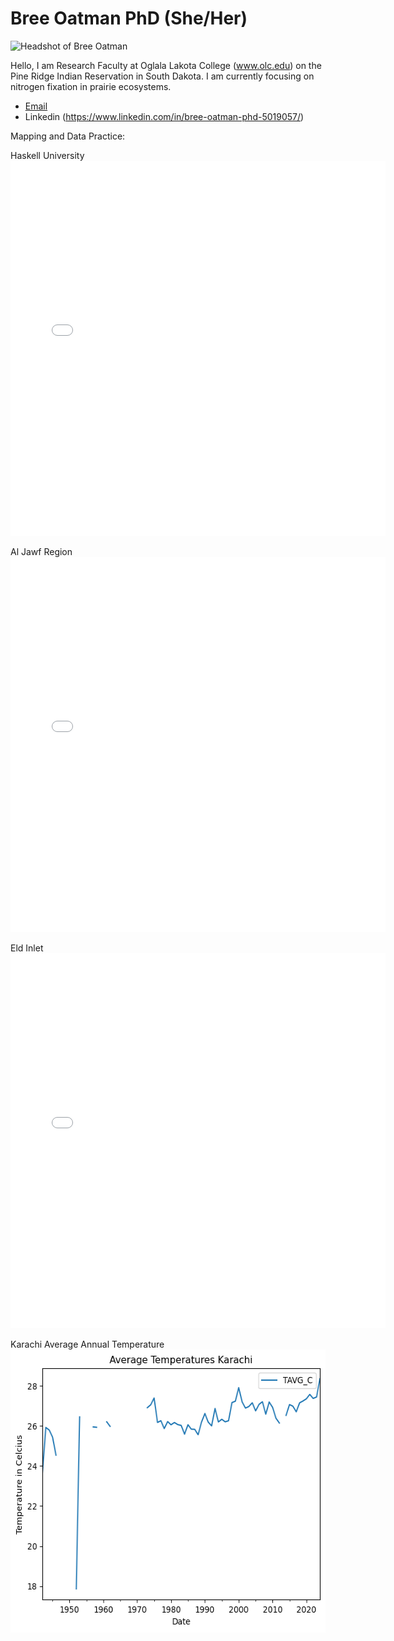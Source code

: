 




# Bree Oatman PhD (She/Her) 

![Headshot of Bree Oatman](https://sdepscor.org/wp-content/uploads/2024/03/Bree-Oatman.png)

Hello, I am Research Faculty at Oglala Lakota College (www.olc.edu) on the Pine Ridge Indian Reservation in South Dakota. I am currently focusing on nitrogen fixation in prairie ecosystems. 

- [Email](boatman@olc.edu)
- Linkedin (https://www.linkedin.com/in/bree-oatman-phd-5019057/)
  
Mapping and Data Practice:

Haskell University
<embed type="text/html" src="haskell.html" width="600" height="600">

Al Jawf Region
<embed type="text/html" src="aljawfregion.html" width="600" height="600">

Eld Inlet
<embed type="text/html" src="eld.html" width="600" height="600">

Karachi Average Annual Temperature
<img width="563" height="453" alt="Karachi average temp" src="/img/Karachi average temp.png" />
